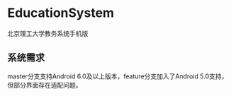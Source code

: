 # EducationSystem
北京理工大学教务系统手机版  
  
## 系统需求
master分支支持Android 6.0及以上版本，feature分支加入了Android 5.0支持，但部分界面存在适配问题。
